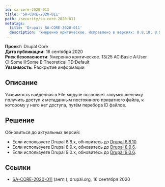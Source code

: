 ```yaml
---
id: sa-core-2020-011
title: 'SA-CORE-2020-011'
path: /security/sa-core-2020-011
metatags:
  title: 'Drupal: SA-CORE-2020-011'
  description: 'Умеренно критическое. Исправлено в версиях: 8.8.10, 8.9.6, 9.0.6.'
---
```


**Проект:** Drupal Core\
**Дата публикации:** 16 сентября 2020\
**Риск безопасности:** Умеренно критическое. 13/25 AC:Basic A:User CI:Some II:Some E:Theoretical TD:Default\
**Уязвимость:** Раскрытие информации

## Описание

Уязвимость найденная в File модуле позволяет злоумышленнику получить доступ к метаданным постоянного приватного файла, к которому у него нет доступа, путём перебора ID файлов.

## Решение

Обновиться до актуальных версий:

- Если используете Drupal 8.8.x, обновитесь до [Drupal 8.8.10](../../8/releases/release-8.8.10.md).
- Если используете Drupal 8.9.x, обновитесь до [Drupal 8.9.6](../../8/releases/release-8.9.6.md).
- Если используете Drupal 9.0.x, обновитесь до [Drupal 9.0.6](../../9/releases/release-9.0.6.md).

## Ссылки

- [SA-CORE-2020-011](https://www.drupal.org/sa-core-2020-011) (англ.), drupal.org, 16 сентября 2020